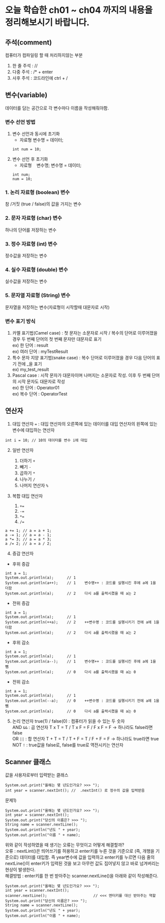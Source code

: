# 오늘 학습한 ch01 ~ ch04 까지의 내용을 정리해보시기 바랍니다.

## 주석(comment)
컴퓨터가 컴파일링 할 때 처리하지않는 부분
1. 한 줄 주석 : //
2. 다중 주석 : /* + enter
3. 사후 주석 : 코드라인에 ctrl + /

## 변수(variable)
데이터를 담는 공간으로 각 변수마다 이름을 작성해줘야함.</br>
### 변수 선언 방법 
1. 변수 선언과 동시에 초기화 
   - 자료형 변수명 = 데이터; 
    ```
    int num = 10;
   ```
2. 변수 선언 후 초기화
   - 자료형 &nbsp; &nbsp;변수명; 
     변수명 = 데이터;
   ```
   int num;
   num = 10;
   ```

### 1. 논리 자료형 (boolean) 변수
참 /거짓 (true / false)의 값을 가지는 변수

### 2. 문자 자료형 (char) 변수
하나의 단어를 저장하는 변수

### 3. 정수 자료형 (int) 변수
정수값을 저장하는 변수

### 4. 실수 자료형 (double) 변수
실수값을 저장하는 변수

### 5. 문자열 자료형 (String) 변수
문자열을 저장하는 변수(자료형이 시작할때 대문자로 시작)

### 변수 표기 방식
1. 카멜 표기법(Camel case) : 첫 문자는 소문자로 시작 / 복수의 단어로 이루어졌을 경우
    두 번째 단어의 첫 번째 문자만 대문자로 표기
    <br> ex) 한 단어 : result
    <br> ex) 여러 단어 : myTestResult
2. 특수 문자 지양 표기법(snake case) : 복수 단어로 이루어졌을 경우
    다음 단어의 표기 전에 _을 표기
    <br> ex) my_test_result
3. Pascal case : 시작 문자가 대문자이며 나머지는 소문자로 작성.
    이후 두 번째 단어의 시작 문자도 대문자로 작성 
    <br> ex) 한 단어 : Operator01
    <br> ex) 복수 단어 : OperatorTest

## 연산자
1. 대입 연산자 `=` : 대입 연산자의 오른쪽에 있는 데이터를 
                   대입 연산자의 왼쪽에 있는 변수에 대입하는 연산자
``` 
int i = 10; // 10의 데이터를 변수 i에 대입
```
2. 일반 연산자
   1) 더하기 `+`
   2) 빼기 `-`
   3) 곱하기 `*`
   4) 나누기 `/`
   5) 나머지 연산자 `%`

3. 복합 대입 연산자
   1) `+=`
   2) `-=`
   3) `*=`
   4) `/=`
```
a += 1; // a = a + 1;
a -= 1; // a = a - 1;
a *= 3; // a = a * 3;
a /= 2; // a = a / 2;
```
4. 증감 연산자 
- 후위 증감
```
int a = 1;
System.out.println(a);      // 1
System.out.println(a++);    // 1    변수명++ : 코드를 실행시킨 후에 a에 1을 더함
System.out.println(a);      // 2    다시 a를 출력시켰을 때 a는 2
```
- 전위 증감
```
int a = 1;
System.out.println(a);      // 1
System.out.println(++a);    // 2    ++변수명 : 코드를 실행시키기 전에 a에 1을 더함
System.out.println(a);      // 2    다시 a를 출력시켰을 때 a는 2
```
- 후위 감소
```
int a = 1;
System.out.println(a);      // 1
System.out.println(a--);    // 1    변수명++ : 코드를 실행시킨 후에 a에 1을 뺌
System.out.println(a);      // 0    다시 a를 출력시켰을 때 a는 0
```
- 전위 감소
```
int a = 1;
System.out.println(a);      // 1
System.out.println(--a);    // 0    ++변수명 : 코드를 실행시키기 전에 a에 1을 뺌
System.out.println(a);      // 0    다시 a를 출력시켰을 때 a는 0
```

5. 논리 연산자
true(1) / false(0) : 컴퓨터가 읽을 수 있는 두 숫자
<br>AND `&&` : 곱 연산자     T x T = T / T x F = F / F x F = F -> 하나라도 false라면 false
<br>OR `||` : 합 연산자      T + T = T / T + F = T / F + F = F -> 하나라도 true라면 true
<br>NOT `!` : true값을 false로, false를 true로 역전시키는 연산자



## Scanner 클래스
값을 사용자로부터 입력받는 클래스
```
System.out.print("올해는 몇 년도인가요? >>> ");
int year = scanner.nextInt(); //  .nextInt() 로 정수의 값을 입력받음 
```
문제1) 
```
System.out.print("올해는 몇 년도인가요? >>> ");
int year = scanner.nextInt();
System.out.print("당신의 이름은? >>> ");
String name = scanner.nextLine();
System.out.println("년도 " + year);
System.out.println("이름 " + name);
```
위와 같이 작성하였을 때 생기는 오류는 무엇이고 어떻게 해결할까? 
<br> 오류 : nextLint()은 띄어쓰기를 허용하고 enter키를 누른 것을 기준으로
(즉, 개행을 기준으로) 데이터를 대입함. 즉 year변수에 값을 입력하고 enter키를 누르면 
다음 줄의 nextLine()이 enter키가 입력된 것을 보고 아무런 값도 집어넣지 않고 바로 넘겨버리는
현상이 발생한다.
<br> 해결방법 : enter키를 한 번 받아주는 scanner.nextLine()을 아래와 같이 작성해준다.
```
System.out.print("올해는 몇 년도인가요? >>> ");
int year = scanner.nextInt();
scanner.nextLine();                     // <<< 엔터키를 대신 받아주는 역할
System.out.print("당신의 이름은? >>> ");
String name = scanner.nextLine();
System.out.println("년도 " + year);
System.out.println("이름 " + name);
```